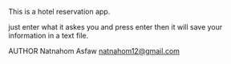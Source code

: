 This is a hotel reservation app.

just enter what it askes you and press enter then 
it will save your information in a text file.

AUTHOR
Natnahom Asfaw 
natnahom12@gmail.com
